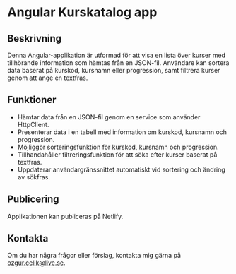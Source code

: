 # Angular Kurskatalog app

## Beskrivning
Denna Angular-applikation är utformad för att visa en lista över kurser med tillhörande information som hämtas från en JSON-fil. Användare kan sortera data baserat på kurskod, kursnamn eller progression, samt filtrera kurser genom att ange en textfras.

## Funktioner
- Hämtar data från en JSON-fil genom en service som använder HttpClient.
- Presenterar data i en tabell med information om kurskod, kursnamn och progression.
- Möjliggör sorteringsfunktion för kurskod, kursnamn och progression.
- Tillhandahåller filtreringsfunktion för att söka efter kurser baserat på textfras.
- Uppdaterar användargränssnittet automatiskt vid sortering och ändring av sökfras.

## Publicering
Applikationen kan publiceras på Netlify.



## Kontakta
Om du har några frågor eller förslag, kontakta mig gärna på ozgur.celik@live.se.

